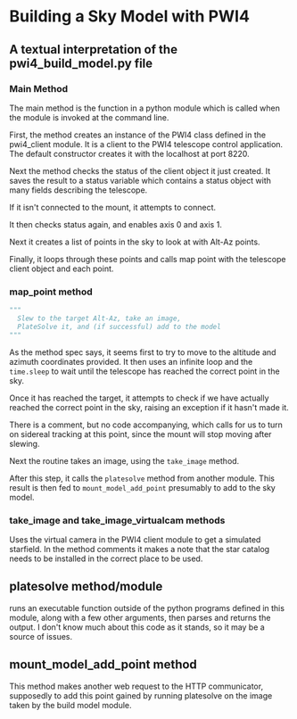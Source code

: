
# Building a Sky Model with PWI4

## A textual interpretation of the pwi4_build_model.py file

### Main Method

The main method is the function in a python module which is called when the module is invoked at the command line.

First, the method creates an instance of the PWI4 class defined in the pwi4_client module. It is a client to the PWI4 telescope control application. The default constructor creates it with the localhost at port 8220.

Next the method checks the status of the client object it just created. It saves the result to a status variable which contains a status object with many fields describing the telescope.

If it isn't connected to the mount, it attempts to connect.

It then checks status again, and enables axis 0 and axis 1.

Next it creates a list of points in the sky to look at with Alt-Az points.

Finally, it loops through these points and calls map point with the telescope client object and each point.

### map_point method

```python
"""
  Slew to the target Alt-Az, take an image,
  PlateSolve it, and (if successful) add to the model
"""
```

As the method spec says, it seems first to try to move to the altitude and azimuth coordinates provided. It then uses an infinite loop and the `time.sleep` to wait until the telescope has reached the correct point in the sky.

Once it has reached the target, it attempts to check if we have actually reached the correct point in the sky, raising an exception if it hasn't made it.

There is a comment, but no code accompanying, which calls for us to turn on sidereal tracking at this point, since the mount will stop moving after slewing.

Next the routine takes an image, using the `take_image` method.

After this step, it calls the `platesolve` method from another module. This result is then fed to `mount_model_add_point` presumably to add to the sky model.

### take_image and take_image_virtualcam methods

Uses the virtual camera in the PWI4 client module to get a simulated starfield. In the method comments it makes a note that the star catalog needs to be installed in the correct place to be used.

## platesolve method/module

runs an executable function outside of the python programs defined in this module, along with a few other arguments, then parses and returns the output. I don't know much about this code as it stands, so it may be a source of issues.

## mount_model_add_point method

This method makes another web request to the HTTP communicator, supposedly to add this point gained by running platesolve on the image taken by the build model module. 
